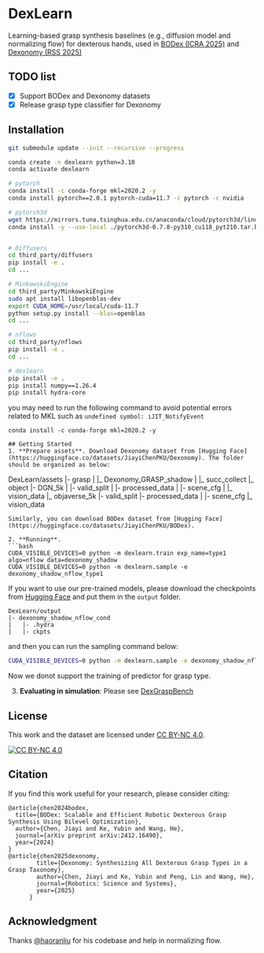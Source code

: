 # DexLearn

Learning-based grasp synthesis baselines (e.g., diffusion model and normalizing flow) for dexterous hands, used in [BODex (ICRA 2025)](https://pku-epic.github.io/BODex/) and [Dexonomy (RSS 2025)](https://pku-epic.github.io/Dexonomy/)


## TODO list

- [x] Support BODex and Dexonomy datasets
- [x] Release grasp type classifier for Dexonomy

## Installation
```bash
git submodule update --init --recursive --progress

conda create -n dexlearn python=3.10 
conda activate dexlearn

# pytorch
conda install -c conda-forge mkl=2020.2 -y
conda install pytorch==2.0.1 pytorch-cuda=11.7 -c pytorch -c nvidia 

# pytorch3d
wget https://mirrors.tuna.tsinghua.edu.cn/anaconda/cloud/pytorch3d/linux-64/pytorch3d-0.7.8-py310_cu118_pyt210.tar.bz2
conda install -y --use-local ./pytorch3d-0.7.8-py310_cu118_pyt210.tar.bz2


# Diffusers 
cd third_party/diffusers
pip install -e .
cd ...

# MinkowskiEngine
cd third_party/MinkowskiEngine
sudo apt install libopenblas-dev
export CUDA_HOME=/usr/local/cuda-11.7
python setup.py install --blas=openblas
cd ...

# nflows
cd third_party/nflows
pip install -e .
cd ...

# dexlearn
pip install -e .
pip install numpy==1.26.4
pip install hydra-core
```
you may need to run the following command to avoid potential errors related to MKL such as `undefined symbol: iJIT_NotifyEvent`
```
conda install -c conda-forge mkl=2020.2 -y

## Getting Started
1. **Prepare assets**. Download Dexonomy dataset from [Hugging Face](https://huggingface.co/datasets/JiayiChenPKU/Dexonomy). The folder should be organized as below:
```
DexLearn/assets
|- grasp
|   |_ Dexonomy_GRASP_shadow
|        |_ succ_collect
|_ object
    |- DGN_5k
    |   |- valid_split
    |   |- processed_data
    |   |- scene_cfg
    |   |_ vision_data
    |_ objaverse_5k
        |- valid_split
        |- processed_data
    |   |- scene_cfg
        |_ vision_data
```
Similarly, you can download BODex dataset from [Hugging Face](https://huggingface.co/datasets/JiayiChenPKU/BODex). 

2. **Running**. 
```bash
CUDA_VISIBLE_DEVICES=0 python -m dexlearn.train exp_name=type1 algo=nflow data=dexonomy_shadow
CUDA_VISIBLE_DEVICES=0 python -m dexlearn.sample -e dexonomy_shadow_nflow_type1       
```
If you want to use our pre-trained models, please download the checkpoints from [Hugging Face](https://huggingface.co/datasets/JiayiChenPKU/Dexonomy) and put them in the `output` folder.
```
DexLearn/output
|- dexonomy_shadow_nflow_cond
|   |- .hydra
|   |- ckpts
```
and then you can run the sampling command below:
```bash
CUDA_VISIBLE_DEVICES=0 python -m dexlearn.sample -e dexonomy_shadow_nflow_cond algo.model.grasp_type_emb.use_predictor=True
```
Now we donot support the training of predictor for grasp type.

3. **Evaluating in simulation**: Please see [DexGraspBench](https://github.com/JYChen18/DexGraspBench?tab=readme-ov-file#running)

## License

This work and the dataset are licensed under [CC BY-NC 4.0][cc-by-nc].

[![CC BY-NC 4.0][cc-by-nc-image]][cc-by-nc]

[cc-by-nc]: https://creativecommons.org/licenses/by-nc/4.0/
[cc-by-nc-image]: https://licensebuttons.net/l/by-nc/4.0/88x31.png

## Citation

If you find this work useful for your research, please consider citing:
```
@article{chen2024bodex,
  title={BODex: Scalable and Efficient Robotic Dexterous Grasp Synthesis Using Bilevel Optimization},
  author={Chen, Jiayi and Ke, Yubin and Wang, He},
  journal={arXiv preprint arXiv:2412.16490},
  year={2024}
}
@article{chen2025dexonomy,
        title={Dexonomy: Synthesizing All Dexterous Grasp Types in a Grasp Taxonomy},
        author={Chen, Jiayi and Ke, Yubin and Peng, Lin and Wang, He},
        journal={Robotics: Science and Systems},
        year={2025}
      }
```

## Acknowledgment

Thanks [@haoranliu](https://lhrrhl0419.github.io/) for his codebase and help in normalizing flow.